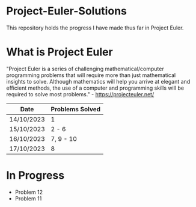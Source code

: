 # Project-Euler-Solutions
This repository holds the progress I have made thus far in Project Euler. 


# What is Project Euler 
"Project Euler is a series of challenging mathematical/computer programming problems that will require more than just mathematical insights to solve. Although mathematics will help you arrive at elegant and efficient methods, the use of a computer and programming skills will be required to solve most problems." - https://projecteuler.net/


|Date  |Problems Solved | 
|---| --- |
|14/10/2023 | 1| 
|15/10/2023| 2 - 6| 
|16/10/2023| 7, 9 - 10 |
|17/10/2023| 8 | 

# In Progress 
- Problem 12
- Problem 11